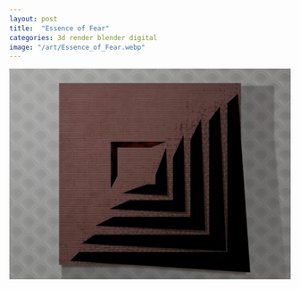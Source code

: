```yaml
---
layout: post
title:  "Essence of Fear"
categories: 3d render blender digital
image: "/art/Essence_of_Fear.webp"
---
```

![](/art/Essence_of_Fear.webp)